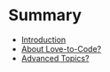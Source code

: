 # Summary

* [Introduction](README.md)
* [About Love-to-Code?](about-ltcmd.md)
* [Advanced Topics?](advanced.md)

